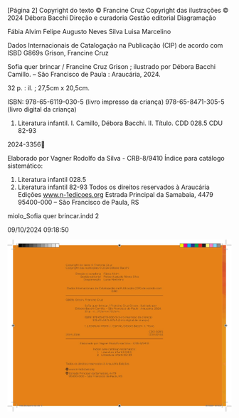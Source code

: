 [Página 2]
Copyright do texto © Francine Cruz
Copyright das ilustrações © 2024 Débora Bacchi
Direção e curadoria
Gestão editorial
Diagramação

Fábia Alvim
Felipe Augusto Neves Silva
Luisa Marcelino

Dados Internacionais de Catalogação na Publicação (CIP) de acordo com
ISBD
G869s Grison, Francine Cruz
		
Sofia quer brincar / Francine Cruz Grison ; ilustrado por
Débora Bacchi Camillo. – São Francisco de Paula : Araucária, 2024.
		
32 p. : il. ; 27,5cm x 20,5cm.
		
		

ISBN: 978-65-6119-030-5 (livro impresso da criança)
978-65-8471-305-5 (livro digital da criança)

		

1. Literatura infantil. I. Camillo, Débora Bacchi. II. Título.
CDD 028.5
CDU 82-93

2024-3356

Elaborado por Vagner Rodolfo da Silva - CRB-8/9410
Índice para catálogo sistemático:
1. Literatura infantil 028.5
2. Literatura infantil 82-93
Todos os direitos reservados à Araucária Edições
www.n-1edicoes.org
Estrada Principal da Samabaia, 4479
95400-000 – São Francisco de Paula, RS

miolo_Sofia quer brincar.indd 2

09/10/2024 09:18:50

![2](./img/page_0002.jpg)

